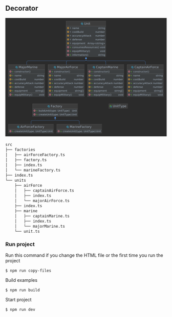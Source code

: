 ## Decorator

![](./assets/architecture.png)

```
src
├── factories
│   ├── airForceFactory.ts
│   ├── factory.ts
│   ├── index.ts
│   └── marineFactory.ts
├── index.ts
└── units
    ├── airForce
    │   ├── captainAirForce.ts
    │   ├── index.ts
    │   └── majorAirForce.ts
    ├── index.ts
    ├── marine
    │   ├── captainMarine.ts
    │   ├── index.ts
    │   └── majorMarine.ts
    └── unit.ts

```

### Run project

Run this command if you change the HTML file or the first time you run the project
```
$ npm run copy-files
```

Build examples
```
$ npm run build
```

Start project
```
$ npm run dev
```